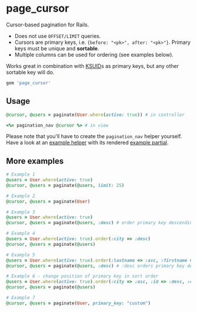# page_cursor

Cursor-based pagination for Rails.

* Does not use `OFFSET/LIMIT` queries.
* Cursors are primary keys, i.e. `{before: "<pk>", after: "<pk>"}`.
  Primary keys must be unique and __sortable__.
* Multiple columns can be used for ordering (see examples below).

Works great in combination with [KSUID](https://github.com/mattes/ksuid-ruby)s as primary keys, but
any other sortable key will do.


```ruby
gem 'page_cursor'
```

## Usage

```ruby
@cursor, @users = paginate(User.where(active: true)) # in controller

<%= pagination_nav @cursor %> # in view
```

Please note that you'll have to create the `pagination_nav` helper yourself. Have a look
at an [example helper](test/dummy/app/helpers/application_helper.rb) with its rendered
[example partial](test/dummy/app/views/layouts/_pagination_nav.html.erb).

## More examples

```ruby
# Example 1
@users = User.where(active: true)
@cursor, @users = paginate(@users, limit: 25)

# Example 2
@cursor, @users = paginate(User)

# Example 3
@users = User.where(active: true)
@cursor, @users = paginate(@users, :desc) # order primary key descending (defaults to :asc)

# Example 4
@users = User.where(active: true).order(:city => :desc)
@cursor, @users = paginate(@users)

# Example 5
@users = User.where(active: true).order(:lastname => :asc, :firstname => :asc, :city => :desc)
@cursor, @users = paginate(@users, :desc) # :desc orders primary key descending

# Example 6 - change position of primary key in sort order
@users = User.where(active: true).order(:city => :asc, :id => :desc, :city => :asc)
@cursor, @users = paginate(@users)

# Example 7
@cursor, @users = paginate(User, primary_key: "custom")
```

